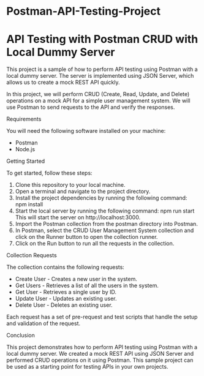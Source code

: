 # Postman-API-Testing-Project

# API Testing with Postman CRUD with Local Dummy Server

This project is a sample of how to perform API testing using Postman with a local dummy server. The server is implemented using JSON Server, which allows us to create a mock REST API quickly.

In this project, we will perform CRUD (Create, Read, Update, and Delete) operations on a mock API for a simple user management system. We will use Postman to send requests to the API and verify the responses.

Requirements

You will need the following software installed on your machine:

- Postman
- Node.js

Getting Started

To get started, follow these steps:

1. Clone this repository to your local machine.
2. Open a terminal and navigate to the project directory.
3. Install the project dependencies by running the following command:
   npm install
4. Start the local server by running the following command:
   npm run start
   This will start the server on http://localhost:3000.
5. Import the Postman collection from the postman directory into Postman.
6. In Postman, select the CRUD User Management System collection and click on the Runner button to open the collection runner.
7. Click on the Run button to run all the requests in the collection.

Collection Requests

The collection contains the following requests:

- Create User - Creates a new user in the system.
- Get Users - Retrieves a list of all the users in the system.
- Get User - Retrieves a single user by ID.
- Update User - Updates an existing user.
- Delete User - Deletes an existing user.

Each request has a set of pre-request and test scripts that handle the setup and validation of the request.

Conclusion

This project demonstrates how to perform API testing using Postman with a local dummy server. We created a mock REST API using JSON Server and performed CRUD operations on it using Postman. This sample project can be used as a starting point for testing APIs in your own projects.
